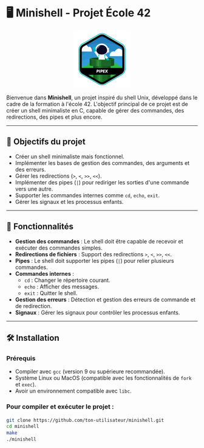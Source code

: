 # 🖥️ **Minishell** - Projet École 42

<p align="center">
  <img src="https://github.com/mbah24-dev/mbah24-dev/blob/main/42_badges/pipexe.png" alt="Pipex 42 project badge"/>
</p>

Bienvenue dans **Minishell**, un projet inspiré du shell Unix, développé dans le cadre de la formation à l'école 42. L'objectif principal de ce projet est de créer un shell minimaliste en C, capable de gérer des commandes, des redirections, des pipes et plus encore.

---

## 📌 **Objectifs du projet**

- Créer un shell minimaliste mais fonctionnel.
- Implémenter les bases de gestion des commandes, des arguments et des erreurs.
- Gérer les redirections (`>`, `<`, `>>`, `<<`).
- Implémenter des pipes (`|`) pour rediriger les sorties d'une commande vers une autre.
- Supporter les commandes internes comme `cd`, `echo`, `exit`.
- Gérer les signaux et les processus enfants.

---

## 🚀 **Fonctionnalités**

- **Gestion des commandes** : Le shell doit être capable de recevoir et exécuter des commandes simples.
- **Redirections de fichiers** : Support des redirections `>`, `<`, `>>`, `<<`.
- **Pipes** : Le shell doit supporter les pipes (`|`) pour relier plusieurs commandes.
- **Commandes internes** :
  - `cd` : Changer le répertoire courant.
  - `echo` : Afficher des messages.
  - `exit` : Quitter le shell.
- **Gestion des erreurs** : Détection et gestion des erreurs de commande et de redirection.
- **Signaux** : Gérer les signaux pour contrôler les processus enfants.

---

## 🛠️ **Installation**

### Prérequis

- Compiler avec `gcc` (version 9 ou supérieure recommandée).
- Système Linux ou MacOS (compatible avec les fonctionnalités de `fork` et `exec`).
- Avoir un environnement compatible avec `libc`.

### Pour compiler et exécuter le projet :

```bash
git clone https://github.com/ton-utilisateur/minishell.git
cd minishell
make
./minishell
